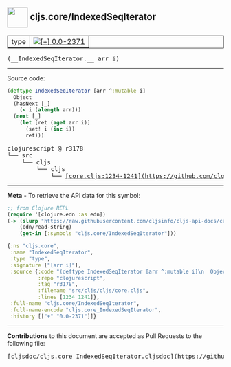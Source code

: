 ## <img width="48px" valign="middle" src="http://i.imgur.com/Hi20huC.png"> cljs.core/IndexedSeqIterator

 <table border="1">
<tr>

<td>type</td>
<td><a href="https://github.com/cljsinfo/cljs-api-docs/tree/0.0-2371"><img valign="middle" alt="[+] 0.0-2371" src="https://img.shields.io/badge/+-0.0--2371-lightgrey.svg"></a> </td>
</tr>
</table>

 <samp>
(__IndexedSeqIterator.__ arr i)<br>
</samp>

---





Source code:

```clj
(deftype IndexedSeqIterator [arr ^:mutable i]
  Object
  (hasNext [_]
    (< i (alength arr)))
  (next [_]
    (let [ret (aget arr i)]
      (set! i (inc i))
      ret)))
```

 <pre>
clojurescript @ r3178
└── src
    └── cljs
        └── cljs
            └── <ins>[core.cljs:1234-1241](https://github.com/clojure/clojurescript/blob/r3178/src/cljs/cljs/core.cljs#L1234-L1241)</ins>
</pre>


---

__Meta__ - To retrieve the API data for this symbol:

```clj
;; from Clojure REPL
(require '[clojure.edn :as edn])
(-> (slurp "https://raw.githubusercontent.com/cljsinfo/cljs-api-docs/catalog/cljs-api.edn")
    (edn/read-string)
    (get-in [:symbols "cljs.core/IndexedSeqIterator"]))
```

```clj
{:ns "cljs.core",
 :name "IndexedSeqIterator",
 :type "type",
 :signature ["[arr i]"],
 :source {:code "(deftype IndexedSeqIterator [arr ^:mutable i]\n  Object\n  (hasNext [_]\n    (< i (alength arr)))\n  (next [_]\n    (let [ret (aget arr i)]\n      (set! i (inc i))\n      ret)))",
          :repo "clojurescript",
          :tag "r3178",
          :filename "src/cljs/cljs/core.cljs",
          :lines [1234 1241]},
 :full-name "cljs.core/IndexedSeqIterator",
 :full-name-encode "cljs.core_IndexedSeqIterator",
 :history [["+" "0.0-2371"]]}

```

---

__Contributions__ to this document are accepted as Pull Requests to the following file:

 <pre>
[cljsdoc/cljs.core_IndexedSeqIterator.cljsdoc](https://github.com/cljsinfo/cljs-api-docs/blob/master/cljsdoc/cljs.core_IndexedSeqIterator.cljsdoc)
</pre>

